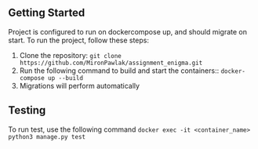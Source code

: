 ## Getting Started
Project is configured to run on dockercompose up, and should migrate on start. To run the project, follow these steps:

1. Clone the repository: ``git clone https://github.com/MironPawlak/assignment_enigma.git``
2. Run the following command to build and start the containers:: ``docker-compose up --build``
3. Migrations will perform automatically

## Testing
To run test, use the following command
``docker exec -it <container_name> python3 manage.py test``
